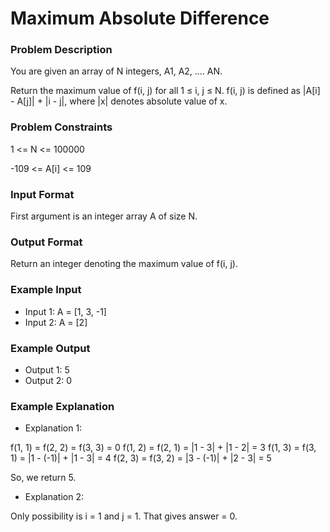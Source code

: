 # Maximum Absolute Difference
### Problem Description

You are given an array of N integers, A1, A2, .... AN.

Return the maximum value of f(i, j) for all 1 ≤ i, j ≤ N. f(i, j) is defined as |A[i] - A[j]| + |i - j|, where |x| denotes absolute value of x.



### Problem Constraints
1 <= N <= 100000

-109 <= A[i] <= 109



### Input Format
First argument is an integer array A of size N.



### Output Format
Return an integer denoting the maximum value of f(i, j).



### Example Input
- Input 1: A = [1, 3, -1]
- Input 2: A = [2]


### Example Output
- Output 1: 5
- Output 2: 0


### Example Explanation
- Explanation 1:

f(1, 1) = f(2, 2) = f(3, 3) = 0
f(1, 2) = f(2, 1) = |1 - 3| + |1 - 2| = 3
f(1, 3) = f(3, 1) = |1 - (-1)| + |1 - 3| = 4
f(2, 3) = f(3, 2) = |3 - (-1)| + |2 - 3| = 5

So, we return 5.
- Explanation 2:

Only possibility is i = 1 and j = 1. That gives answer = 0.
